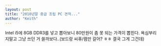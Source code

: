 ```yaml
---
layout: post
title: "2010년말 중급 조립 PC 견적..."
author: "Keith"
---
```


Intel i5에 8GB DDR3를 넣고 뽑아보니 80만원이 좀 못 되는 가격이 뽑힌다.
욕심부리지말고 그냥 쓰던 거 쓸까보다..(보드랑 씨퓨/램만 갈어? ㅎㅎ 결국 그게 그건데)

